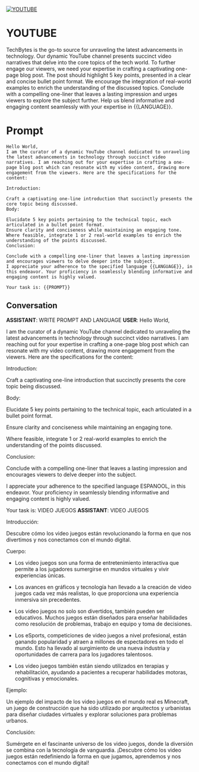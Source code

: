 
[![YOUTUBE](https://flow-prompt-covers.s3.us-west-1.amazonaws.com/icon/Impressionist/i5.png)]()
# YOUTUBE 
TechBytes is the go-to source for unraveling the latest advancements in technology. Our dynamic YouTube channel presents succinct video narratives that delve into the core topics of the tech world. To further engage our viewers, we need your expertise in crafting a captivating one-page blog post. The post should highlight 5 key points, presented in a clear and concise bullet point format. We encourage the integration of real-world examples to enrich the understanding of the discussed topics. Conclude with a compelling one-liner that leaves a lasting impression and urges viewers to explore the subject further. Help us blend informative and engaging content seamlessly with your expertise in {{LANGUAGE}}.

# Prompt

```
Hello World,
I am the curator of a dynamic YouTube channel dedicated to unraveling the latest advancements in technology through succinct video narratives. I am reaching out for your expertise in crafting a one-page blog post which can resonate with my video content, drawing more engagement from the viewers. Here are the specifications for the content:

Introduction:

Craft a captivating one-line introduction that succinctly presents the core topic being discussed.
Body:

Elucidate 5 key points pertaining to the technical topic, each articulated in a bullet point format.
Ensure clarity and conciseness while maintaining an engaging tone.
Where feasible, integrate 1 or 2 real-world examples to enrich the understanding of the points discussed.
Conclusion:

Conclude with a compelling one-liner that leaves a lasting impression and encourages viewers to delve deeper into the subject.
I appreciate your adherence to the specified language {{LANGUAGE}}, in this endeavor. Your proficiency in seamlessly blending informative and engaging content is highly valued.

Your task is: {{PROMPT}}
```

## Conversation

**ASSISTANT**: WRITE PROMPT  AND LANGUAGE
**USER**: Hello World,

I am the curator of a dynamic YouTube channel dedicated to unraveling the latest advancements in technology through succinct video narratives. I am reaching out for your expertise in crafting a one-page blog post which can resonate with my video content, drawing more engagement from the viewers. Here are the specifications for the content:



Introduction:



Craft a captivating one-line introduction that succinctly presents the core topic being discussed.

Body:



Elucidate 5 key points pertaining to the technical topic, each articulated in a bullet point format.

Ensure clarity and conciseness while maintaining an engaging tone.

Where feasible, integrate 1 or 2 real-world examples to enrich the understanding of the points discussed.

Conclusion:



Conclude with a compelling one-liner that leaves a lasting impression and encourages viewers to delve deeper into the subject.

I appreciate your adherence to the specified language ESPANOOL, in this endeavor. Your proficiency in seamlessly blending informative and engaging content is highly valued.



Your task is: VIDEO JUEGOS
**ASSISTANT**: VIDEO JUEGOS



Introducción:

Descubre cómo los video juegos están revolucionando la forma en que nos divertimos y nos conectamos con el mundo digital.



Cuerpo:

- Los video juegos son una forma de entretenimiento interactiva que permite a los jugadores sumergirse en mundos virtuales y vivir experiencias únicas.

- Los avances en gráficos y tecnología han llevado a la creación de video juegos cada vez más realistas, lo que proporciona una experiencia inmersiva sin precedentes.

- Los video juegos no solo son divertidos, también pueden ser educativos. Muchos juegos están diseñados para enseñar habilidades como resolución de problemas, trabajo en equipo y toma de decisiones.

- Los eSports, competiciones de video juegos a nivel profesional, están ganando popularidad y atraen a millones de espectadores en todo el mundo. Esto ha llevado al surgimiento de una nueva industria y oportunidades de carrera para los jugadores talentosos.

- Los video juegos también están siendo utilizados en terapias y rehabilitación, ayudando a pacientes a recuperar habilidades motoras, cognitivas y emocionales.



Ejemplo: 

Un ejemplo del impacto de los video juegos en el mundo real es Minecraft, un juego de construcción que ha sido utilizado por arquitectos y urbanistas para diseñar ciudades virtuales y explorar soluciones para problemas urbanos.



Conclusión:

Sumérgete en el fascinante universo de los video juegos, donde la diversión se combina con la tecnología de vanguardia. ¡Descubre cómo los video juegos están redefiniendo la forma en que jugamos, aprendemos y nos conectamos con el mundo digital!


